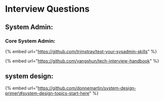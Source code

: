 # Interview Questions

## System Admin:

### Core System Admin:

{% embed url="https://github.com/trimstray/test-your-sysadmin-skills" %}

{% embed url="https://github.com/yangshun/tech-interview-handbook" %}

## system design:

{% embed url="https://github.com/donnemartin/system-design-primer\#system-design-topics-start-here" %}



